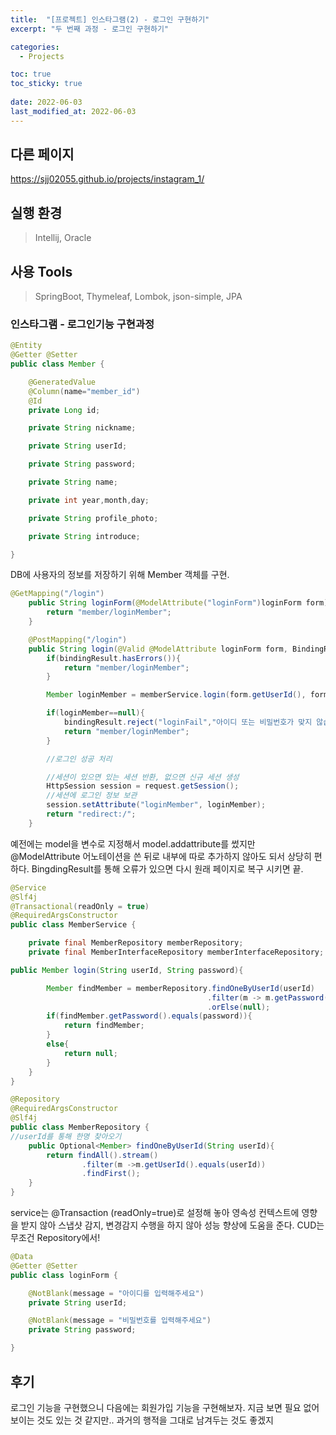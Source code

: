 ```yaml
---
title:  "[프로젝트] 인스타그램(2) - 로그인 구현하기"
excerpt: "두 번째 과정 - 로그인 구현하기"

categories:
  - Projects

toc: true
toc_sticky: true
 
date: 2022-06-03
last_modified_at: 2022-06-03
---
```

## 다른 페이지
  <https://sjj02055.github.io/projects/instagram_1/>

## 실행 환경
  > Intellij, Oracle

## 사용 Tools
  > SpringBoot, Thymeleaf, Lombok, json-simple, JPA

### 인스타그램 - 로그인기능 구현과정

```java
@Entity
@Getter @Setter
public class Member {

    @GeneratedValue
    @Column(name="member_id")
    @Id
    private Long id;

    private String nickname;

    private String userId;

    private String password;

    private String name;

    private int year,month,day;

    private String profile_photo;

    private String introduce;

}
```

DB에 사용자의 정보를 저장하기 위해 Member 객체를 구현.

```java
@GetMapping("/login")
    public String loginForm(@ModelAttribute("loginForm")loginForm form){
        return "member/loginMember";
    }

    @PostMapping("/login")
    public String login(@Valid @ModelAttribute loginForm form, BindingResult bindingResult, HttpServletRequest request){
        if(bindingResult.hasErrors()){
            return "member/loginMember";
        }

        Member loginMember = memberService.login(form.getUserId(), form.getPassword());

        if(loginMember==null){
            bindingResult.reject("loginFail","아이디 또는 비밀번호가 맞지 않습니다.");
            return "member/loginMember";
        }

        //로그인 성공 처리

        //세션이 있으면 있는 세션 반환, 없으면 신규 세션 생성
        HttpSession session = request.getSession();
        //세션에 로그인 정보 보관
        session.setAttribute("loginMember", loginMember);
        return "redirect:/";
    }
```

예전에는 model을 변수로 지정해서 model.addattribute를 썼지만 @ModelAttribute 어노테이션을 쓴 뒤로 내부에 따로 추가하지 않아도 되서 상당히 편하다.
BingdingResult를 통해 오류가 있으면 다시 원래 페이지로 복구 시키면 끝.

```java
@Service
@Slf4j
@Transactional(readOnly = true)
@RequiredArgsConstructor
public class MemberService {

    private final MemberRepository memberRepository;
    private final MemberInterfaceRepository memberInterfaceRepository;

public Member login(String userId, String password){

        Member findMember = memberRepository.findOneByUserId(userId)
                                            .filter(m -> m.getPassword().equals(password))
                                            .orElse(null);
        if(findMember.getPassword().equals(password)){
            return findMember;
        }
        else{
            return null;
        }
    }
}
```

```java
@Repository
@RequiredArgsConstructor
@Slf4j
public class MemberRepository {
//userId를 통해 한명 찾아오기
    public Optional<Member> findOneByUserId(String userId){
        return findAll().stream()
                .filter(m ->m.getUserId().equals(userId))
                .findFirst();
    }
}

```

service는 @Transaction (readOnly=true)로 설정해 놓아 영속성 컨텍스트에 영향을 받지 않아 스냅샷 감지, 변경감지 수행을 하지 않아 성능 향상에 도움을 준다. CUD는 무조건 Repository에서!

```java
@Data
@Getter @Setter
public class loginForm {

    @NotBlank(message = "아이디를 입력해주세요")
    private String userId;

    @NotBlank(message = "비밀번호를 입력해주세요")
    private String password;

}
```

## 후기
로그인 기능을 구현했으니 다음에는 회원가입 기능을 구현해보자. 지금 보면 필요 없어보이는 것도 있는 것 같지만.. 과거의 행적을 그대로 남겨두는 것도 좋겠지